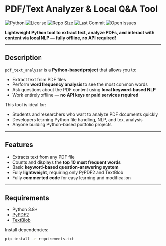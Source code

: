 # PDF/Text Analyzer & Local Q&A Tool

![Python](https://img.shields.io/badge/Python-3.8%2B-blue?logo=python&logoColor=white)
![License](https://img.shields.io/badge/License-MIT-green)
![Repo Size](https://img.shields.io/github/repo-size/sheetforscript-ops/pdf_text_analyzer)
![Last Commit](https://img.shields.io/github/last-commit/sheetforscript-ops/pdf_text_analyzer)
![Open Issues](https://img.shields.io/github/issues/sheetforscript-ops/pdf_text_analyzer)

**Lightweight Python tool to extract text, analyze PDFs, and interact with content via local NLP — fully offline, no API required!**

---

## Description

`pdf_text_analyzer` is a **Python-based project** that allows you to:  

- Extract text from PDF files  
- Perform **word frequency analysis** to see the most common words  
- Ask questions about the PDF content using **local keyword-based NLP**  
- Work entirely offline — **no API keys or paid services required**  

This tool is ideal for:  
- Students and researchers who want to analyze PDF documents quickly  
- Developers learning Python file handling, NLP, and text analysis  
- Anyone building Python-based portfolio projects  

---

## Features

- Extracts text from any PDF file  
- Counts and displays the **top 10 most frequent words**  
- Basic **keyword-based question-answering system**  
- Fully **lightweight**, requiring only PyPDF2 and TextBlob  
- Fully **commented code** for easy learning and modification  

---

## Requirements

- Python 3.8+  
- [PyPDF2](https://pypi.org/project/PyPDF2/)  
- [TextBlob](https://pypi.org/project/textblob/)  

Install dependencies:  
```bash
pip install -r requirements.txt

